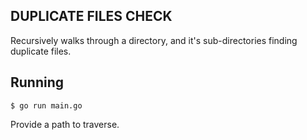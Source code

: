 ## DUPLICATE FILES CHECK

Recursively walks through a directory, and it's sub-directories finding duplicate files.


## Running

`$ go run main.go`

Provide a path to traverse.